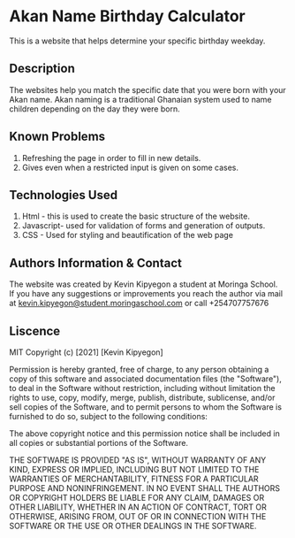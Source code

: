 # Akan Name Birthday Calculator
This is a website that helps determine your specific birthday weekday.

## Description

The websites help you match the specific date that you were born with your Akan name. Akan naming is a traditional Ghanaian system used to name children depending on the day they were born.

## Known Problems
1. Refreshing the page in order to fill in new details.
2. Gives even when a restricted input is given on some cases. 

## Technologies Used
1. Html - this is used to create the basic structure of the website.
2. Javascript- used for validation of forms and generation of outputs.
3. CSS - Used for styling and beautification of the web page 
## Authors Information & Contact
The website was created by Kevin Kipyegon a student at Moringa School.<br>If you have any suggestions or improvements you reach the author via mail at kevin.kipyegon@student.moringaschool.com or call +254707757676
## Liscence
MIT
Copyright (c) [2021] [Kevin Kipyegon]

Permission is hereby granted, free of charge, to any person obtaining a copy
of this software and associated documentation files (the "Software"), to deal
in the Software without restriction, including without limitation the rights
to use, copy, modify, merge, publish, distribute, sublicense, and/or sell
copies of the Software, and to permit persons to whom the Software is
furnished to do so, subject to the following conditions:

The above copyright notice and this permission notice shall be included in all
copies or substantial portions of the Software.

THE SOFTWARE IS PROVIDED "AS IS", WITHOUT WARRANTY OF ANY KIND, EXPRESS OR
IMPLIED, INCLUDING BUT NOT LIMITED TO THE WARRANTIES OF MERCHANTABILITY,
FITNESS FOR A PARTICULAR PURPOSE AND NONINFRINGEMENT. IN NO EVENT SHALL THE
AUTHORS OR COPYRIGHT HOLDERS BE LIABLE FOR ANY CLAIM, DAMAGES OR OTHER
LIABILITY, WHETHER IN AN ACTION OF CONTRACT, TORT OR OTHERWISE, ARISING FROM,
OUT OF OR IN CONNECTION WITH THE SOFTWARE OR THE USE OR OTHER DEALINGS IN THE
SOFTWARE.